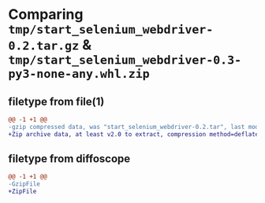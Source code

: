 # Comparing `tmp/start_selenium_webdriver-0.2.tar.gz` & `tmp/start_selenium_webdriver-0.3-py3-none-any.whl.zip`

## filetype from file(1)

```diff
@@ -1 +1 @@
-gzip compressed data, was "start_selenium_webdriver-0.2.tar", last modified: Tue Feb 28 12:11:02 2023, max compression
+Zip archive data, at least v2.0 to extract, compression method=deflate
```

## filetype from diffoscope

```diff
@@ -1 +1 @@
-GzipFile
+ZipFile
```

